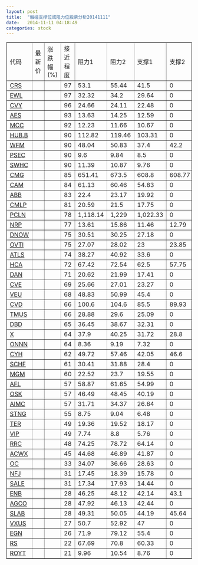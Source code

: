 ```yaml
---
layout: post
title:  "触碰支撑位或阻力位股票分析20141111"
date:   2014-11-11 04:18:49
categories: stock
---
```

<script type="text/javascript">
var stockList = []
stockList.push('gb_crs');
stockList.push('gb_ewl');
stockList.push('gb_cvy');
stockList.push('gb_aes');
stockList.push('gb_mcc');
stockList.push('gb_hub.b');
stockList.push('gb_wfm');
stockList.push('gb_psec');
stockList.push('gb_swhc');
stockList.push('gb_cmg');
stockList.push('gb_cam');
stockList.push('gb_abb');
stockList.push('gb_cmlp');
stockList.push('gb_pcln');
stockList.push('gb_nrp');
stockList.push('gb_dnow');
stockList.push('gb_ovti');
stockList.push('gb_atls');
stockList.push('gb_hca');
stockList.push('gb_dan');
stockList.push('gb_cve');
stockList.push('gb_veu');
stockList.push('gb_cvd');
stockList.push('gb_tmus');
stockList.push('gb_dbd');
stockList.push('gb_x');
stockList.push('gb_onnn');
stockList.push('gb_cyh');
stockList.push('gb_schf');
stockList.push('gb_mgm');
stockList.push('gb_afl');
stockList.push('gb_osk');
stockList.push('gb_aimc');
stockList.push('gb_stng');
stockList.push('gb_ter');
stockList.push('gb_vip');
stockList.push('gb_rrc');
stockList.push('gb_acwx');
stockList.push('gb_oc');
stockList.push('gb_nfj');
stockList.push('gb_sale');
stockList.push('gb_enb');
stockList.push('gb_agco');
stockList.push('gb_slab');
stockList.push('gb_vxus');
stockList.push('gb_egn');
stockList.push('gb_rs');
stockList.push('gb_royt');
</script>
<table border="1">
 <tr>
 <td>代码</td>
 <td>最新价</td>
 <td>涨跌幅(%)</td>
 <td>接近程度</td>
 <td>阻力1</td>
 <td>阻力2</td>
 <td>支撑1</td>
 <td>支撑2</td>
</tr>
  <tr id="crs" class="red">
  <td><a href="http://stock.finance.sina.com.cn/usstock/quotes/CRS.html" target="_blank">CRS</a></td><td></td><td></td><td>97</td><td>53.1</td><td>55.44</td><td>41.5</td><td>0</td></tr>
  <tr id="ewl" class="red">
  <td><a href="http://stock.finance.sina.com.cn/usstock/quotes/EWL.html" target="_blank">EWL</a></td><td></td><td></td><td>97</td><td>32.32</td><td>34.2</td><td>29.64</td><td>0</td></tr>
  <tr id="cvy" class="red">
  <td><a href="http://stock.finance.sina.com.cn/usstock/quotes/CVY.html" target="_blank">CVY</a></td><td></td><td></td><td>96</td><td>24.66</td><td>24.11</td><td>22.48</td><td>0</td></tr>
  <tr id="aes" class="red">
  <td><a href="http://stock.finance.sina.com.cn/usstock/quotes/AES.html" target="_blank">AES</a></td><td></td><td></td><td>93</td><td>13.63</td><td>14.25</td><td>12.59</td><td>0</td></tr>
  <tr id="mcc" class="red">
  <td><a href="http://stock.finance.sina.com.cn/usstock/quotes/MCC.html" target="_blank">MCC</a></td><td></td><td></td><td>92</td><td>12.23</td><td>11.66</td><td>10.67</td><td>0</td></tr>
  <tr id="hub.b" class="red">
  <td><a href="http://stock.finance.sina.com.cn/usstock/quotes/HUB.B.html" target="_blank">HUB.B</a></td><td></td><td></td><td>90</td><td>112.82</td><td>119.46</td><td>103.31</td><td>0</td></tr>
  <tr id="wfm" class="green">
  <td><a href="http://stock.finance.sina.com.cn/usstock/quotes/WFM.html" target="_blank">WFM</a></td><td></td><td></td><td>90</td><td>48.04</td><td>50.83</td><td>37.4</td><td>42.2</td></tr>
  <tr id="psec" class="red">
  <td><a href="http://stock.finance.sina.com.cn/usstock/quotes/PSEC.html" target="_blank">PSEC</a></td><td></td><td></td><td>90</td><td>9.6</td><td>9.84</td><td>8.5</td><td>0</td></tr>
  <tr id="swhc" class="green">
  <td><a href="http://stock.finance.sina.com.cn/usstock/quotes/SWHC.html" target="_blank">SWHC</a></td><td></td><td></td><td>90</td><td>11.39</td><td>10.87</td><td>9.76</td><td>0</td></tr>
  <tr id="cmg" class="red">
  <td><a href="http://stock.finance.sina.com.cn/usstock/quotes/CMG.html" target="_blank">CMG</a></td><td></td><td></td><td>85</td><td>651.41</td><td>673.5</td><td>608.8</td><td>608.77</td></tr>
  <tr id="cam" class="red">
  <td><a href="http://stock.finance.sina.com.cn/usstock/quotes/CAM.html" target="_blank">CAM</a></td><td></td><td></td><td>84</td><td>61.13</td><td>60.46</td><td>54.83</td><td>0</td></tr>
  <tr id="abb" class="red">
  <td><a href="http://stock.finance.sina.com.cn/usstock/quotes/ABB.html" target="_blank">ABB</a></td><td></td><td></td><td>83</td><td>22.4</td><td>23.17</td><td>19.92</td><td>0</td></tr>
  <tr id="cmlp" class="red">
  <td><a href="http://stock.finance.sina.com.cn/usstock/quotes/CMLP.html" target="_blank">CMLP</a></td><td></td><td></td><td>81</td><td>20.59</td><td>21.5</td><td>17.75</td><td>0</td></tr>
  <tr id="pcln" class="green">
  <td><a href="http://stock.finance.sina.com.cn/usstock/quotes/PCLN.html" target="_blank">PCLN</a></td><td></td><td></td><td>78</td><td>1,118.14</td><td>1,229</td><td>1,022.33</td><td>0</td></tr>
  <tr id="nrp" class="green">
  <td><a href="http://stock.finance.sina.com.cn/usstock/quotes/NRP.html" target="_blank">NRP</a></td><td></td><td></td><td>77</td><td>13.61</td><td>15.86</td><td>11.46</td><td>12.79</td></tr>
  <tr id="dnow" class="green">
  <td><a href="http://stock.finance.sina.com.cn/usstock/quotes/DNOW.html" target="_blank">DNOW</a></td><td></td><td></td><td>75</td><td>30.51</td><td>30.25</td><td>27.18</td><td>0</td></tr>
  <tr id="ovti" class="red">
  <td><a href="http://stock.finance.sina.com.cn/usstock/quotes/OVTI.html" target="_blank">OVTI</a></td><td></td><td></td><td>75</td><td>27.07</td><td>28.02</td><td>23</td><td>23.85</td></tr>
  <tr id="atls" class="red">
  <td><a href="http://stock.finance.sina.com.cn/usstock/quotes/ATLS.html" target="_blank">ATLS</a></td><td></td><td></td><td>74</td><td>38.27</td><td>40.92</td><td>33.6</td><td>0</td></tr>
  <tr id="hca" class="red">
  <td><a href="http://stock.finance.sina.com.cn/usstock/quotes/HCA.html" target="_blank">HCA</a></td><td></td><td></td><td>72</td><td>67.42</td><td>72.54</td><td>62.5</td><td>57.75</td></tr>
  <tr id="dan" class="red">
  <td><a href="http://stock.finance.sina.com.cn/usstock/quotes/DAN.html" target="_blank">DAN</a></td><td></td><td></td><td>71</td><td>20.62</td><td>21.99</td><td>17.41</td><td>0</td></tr>
  <tr id="cve" class="red">
  <td><a href="http://stock.finance.sina.com.cn/usstock/quotes/CVE.html" target="_blank">CVE</a></td><td></td><td></td><td>69</td><td>25.66</td><td>27.01</td><td>23.27</td><td>0</td></tr>
  <tr id="veu" class="red">
  <td><a href="http://stock.finance.sina.com.cn/usstock/quotes/VEU.html" target="_blank">VEU</a></td><td></td><td></td><td>68</td><td>48.83</td><td>50.99</td><td>45.4</td><td>0</td></tr>
  <tr id="cvd" class="green">
  <td><a href="http://stock.finance.sina.com.cn/usstock/quotes/CVD.html" target="_blank">CVD</a></td><td></td><td></td><td>66</td><td>100.6</td><td>104.6</td><td>85.5</td><td>89.93</td></tr>
  <tr id="tmus" class="red">
  <td><a href="http://stock.finance.sina.com.cn/usstock/quotes/TMUS.html" target="_blank">TMUS</a></td><td></td><td></td><td>66</td><td>28.88</td><td>29.6</td><td>25.09</td><td>0</td></tr>
  <tr id="dbd" class="red">
  <td><a href="http://stock.finance.sina.com.cn/usstock/quotes/DBD.html" target="_blank">DBD</a></td><td></td><td></td><td>65</td><td>36.45</td><td>38.67</td><td>32.31</td><td>0</td></tr>
  <tr id="x" class="red">
  <td><a href="http://stock.finance.sina.com.cn/usstock/quotes/X.html" target="_blank">X</a></td><td></td><td></td><td>64</td><td>37.9</td><td>40.25</td><td>31.72</td><td>28.8</td></tr>
  <tr id="onnn" class="red">
  <td><a href="http://stock.finance.sina.com.cn/usstock/quotes/ONNN.html" target="_blank">ONNN</a></td><td></td><td></td><td>64</td><td>8.36</td><td>9.19</td><td>7.32</td><td>0</td></tr>
  <tr id="cyh" class="red">
  <td><a href="http://stock.finance.sina.com.cn/usstock/quotes/CYH.html" target="_blank">CYH</a></td><td></td><td></td><td>62</td><td>49.72</td><td>57.46</td><td>42.05</td><td>46.6</td></tr>
  <tr id="schf" class="green">
  <td><a href="http://stock.finance.sina.com.cn/usstock/quotes/SCHF.html" target="_blank">SCHF</a></td><td></td><td></td><td>61</td><td>30.41</td><td>31.88</td><td>28.4</td><td>0</td></tr>
  <tr id="mgm" class="red">
  <td><a href="http://stock.finance.sina.com.cn/usstock/quotes/MGM.html" target="_blank">MGM</a></td><td></td><td></td><td>60</td><td>22.52</td><td>23.7</td><td>19.55</td><td>0</td></tr>
  <tr id="afl" class="green">
  <td><a href="http://stock.finance.sina.com.cn/usstock/quotes/AFL.html" target="_blank">AFL</a></td><td></td><td></td><td>57</td><td>58.87</td><td>61.65</td><td>54.99</td><td>0</td></tr>
  <tr id="osk" class="red">
  <td><a href="http://stock.finance.sina.com.cn/usstock/quotes/OSK.html" target="_blank">OSK</a></td><td></td><td></td><td>57</td><td>46.49</td><td>48.45</td><td>40.19</td><td>0</td></tr>
  <tr id="aimc" class="green">
  <td><a href="http://stock.finance.sina.com.cn/usstock/quotes/AIMC.html" target="_blank">AIMC</a></td><td></td><td></td><td>57</td><td>31.71</td><td>34.37</td><td>26.64</td><td>0</td></tr>
  <tr id="stng" class="red">
  <td><a href="http://stock.finance.sina.com.cn/usstock/quotes/STNG.html" target="_blank">STNG</a></td><td></td><td></td><td>55</td><td>8.75</td><td>9.04</td><td>6.48</td><td>0</td></tr>
  <tr id="ter" class="red">
  <td><a href="http://stock.finance.sina.com.cn/usstock/quotes/TER.html" target="_blank">TER</a></td><td></td><td></td><td>49</td><td>19.36</td><td>19.52</td><td>18.17</td><td>0</td></tr>
  <tr id="vip" class="green">
  <td><a href="http://stock.finance.sina.com.cn/usstock/quotes/VIP.html" target="_blank">VIP</a></td><td></td><td></td><td>49</td><td>7.74</td><td>8.8</td><td>5.76</td><td>0</td></tr>
  <tr id="rrc" class="red">
  <td><a href="http://stock.finance.sina.com.cn/usstock/quotes/RRC.html" target="_blank">RRC</a></td><td></td><td></td><td>48</td><td>74.25</td><td>78.72</td><td>64.14</td><td>0</td></tr>
  <tr id="acwx" class="green">
  <td><a href="http://stock.finance.sina.com.cn/usstock/quotes/ACWX.html" target="_blank">ACWX</a></td><td></td><td></td><td>45</td><td>44.68</td><td>46.89</td><td>41.87</td><td>0</td></tr>
  <tr id="oc" class="red">
  <td><a href="http://stock.finance.sina.com.cn/usstock/quotes/OC.html" target="_blank">OC</a></td><td></td><td></td><td>33</td><td>34.07</td><td>36.66</td><td>28.63</td><td>0</td></tr>
  <tr id="nfj" class="red">
  <td><a href="http://stock.finance.sina.com.cn/usstock/quotes/NFJ.html" target="_blank">NFJ</a></td><td></td><td></td><td>31</td><td>17.45</td><td>18.39</td><td>15.78</td><td>0</td></tr>
  <tr id="sale" class="green">
  <td><a href="http://stock.finance.sina.com.cn/usstock/quotes/SALE.html" target="_blank">SALE</a></td><td></td><td></td><td>31</td><td>17.34</td><td>17.93</td><td>14.44</td><td>0</td></tr>
  <tr id="enb" class="red">
  <td><a href="http://stock.finance.sina.com.cn/usstock/quotes/ENB.html" target="_blank">ENB</a></td><td></td><td></td><td>28</td><td>46.25</td><td>48.12</td><td>42.14</td><td>43.1</td></tr>
  <tr id="agco" class="red">
  <td><a href="http://stock.finance.sina.com.cn/usstock/quotes/AGCO.html" target="_blank">AGCO</a></td><td></td><td></td><td>28</td><td>47.92</td><td>46.13</td><td>42.44</td><td>0</td></tr>
  <tr id="slab" class="green">
  <td><a href="http://stock.finance.sina.com.cn/usstock/quotes/SLAB.html" target="_blank">SLAB</a></td><td></td><td></td><td>28</td><td>49.31</td><td>50.05</td><td>44.19</td><td>45.64</td></tr>
  <tr id="vxus" class="red">
  <td><a href="http://stock.finance.sina.com.cn/usstock/quotes/VXUS.html" target="_blank">VXUS</a></td><td></td><td></td><td>27</td><td>50.7</td><td>52.92</td><td>47</td><td>0</td></tr>
  <tr id="egn" class="red">
  <td><a href="http://stock.finance.sina.com.cn/usstock/quotes/EGN.html" target="_blank">EGN</a></td><td></td><td></td><td>26</td><td>71.9</td><td>79.12</td><td>55.4</td><td>0</td></tr>
  <tr id="rs" class="red">
  <td><a href="http://stock.finance.sina.com.cn/usstock/quotes/RS.html" target="_blank">RS</a></td><td></td><td></td><td>22</td><td>67.69</td><td>70.8</td><td>60.33</td><td>0</td></tr>
  <tr id="royt" class="red">
  <td><a href="http://stock.finance.sina.com.cn/usstock/quotes/ROYT.html" target="_blank">ROYT</a></td><td></td><td></td><td>21</td><td>9.96</td><td>10.54</td><td>8.76</td><td>0</td></tr>
</table>
